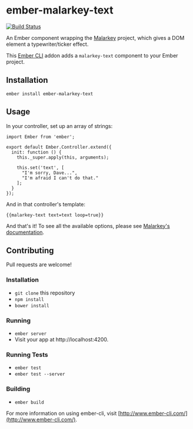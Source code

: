 # ember-malarkey-text

[![Build Status](https://travis-ci.org/gmurphey/ember-malarkey-text.svg?branch=master)](https://travis-ci.org/gmurphey/ember-malarkey-text)

An Ember component wrapping the [Malarkey](https://github.com/yuanqing/malarkey) project, which gives a DOM element a typewriter/ticker effect.

This [Ember CLI](http://www.ember-cli.com/) addon adds a `malarkey-text` component to your Ember project.

## Installation

    ember install ember-malarkey-text

## Usage

In your controller, set up an array of strings:

    import Ember from 'ember';

    export default Ember.Controller.extend({
      init: function () {
        this._super.apply(this, arguments);

        this.set('text', [
          "I'm sorry, Dave...",
          "I'm afraid I can't do that."
        ];
      }
    });

And in that controller's template:

    {{malarkey-text text=text loop=true}}

And that's it! To see all the available options, please see [Malarkey's documentation](https://github.com/yuanqing/malarkey/blob/master/README.md#api).

## Contributing

Pull requests are welcome!

### Installation

* `git clone` this repository
* `npm install`
* `bower install`

### Running

* `ember server`
* Visit your app at http://localhost:4200.

### Running Tests

* `ember test`
* `ember test --server`

### Building

* `ember build`

For more information on using ember-cli, visit [http://www.ember-cli.com/](http://www.ember-cli.com/).
